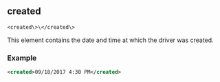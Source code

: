 
## created

`<created\>\</created\>`


This element contains the date and time at which the driver was created.


### Example

```xml
<created>09/18/2017 4:30 PM</created>
```


